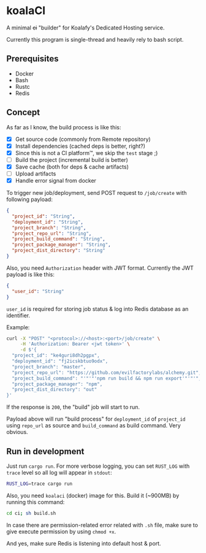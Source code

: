 # koalaCI

A minimal ~~ci~~ "builder" for Koalafy's Dedicated Hosting service.

Currently this program is single-thread and heavily rely to bash script.

## Prerequisites

- Docker
- Bash
- Rustc
- Redis

## Concept

As far as I know, the build process is like this:

- [x] Get source code (commonly from Remote repository)
- [x] Install dependencies (cached deps is better, right?)
- [x] Since this is not a CI platform™, we skip the `test` stage ;)
- [ ] Build the project (incremental build is better)
- [x] Save cache (both for deps & cache artifacts)
- [ ] Upload artifacts
- [x] Handle error signal from docker

To trigger new job/deployment, send POST request to `/job/create` with following payload:

```json
{
  "project_id": "String",
  "deployment_id": "String",
  "project_branch": "String",
  "project_repo_url": "String",
  "project_build_command": "String",
  "project_package_manager": "String",
  "project_dist_directory": "String"
}
```

Also, you need `Authorization` header with JWT format. Currently the JWT payload is like this:

```json
{
  "user_id": "String"
}
```

`user_id` is required for storing job status & log into Redis database as an identifier.

Example:

```bash
curl -X "POST" "<protocol>://<host>:<port>/job/create" \
     -H 'Authorization: Bearer <jwt token>' \
     -d $'{
  "project_id": "ke4guri8dh2pgpx",
  "deployment_id": "fj2icskbtuo9odx",
  "project_branch": "master",
  "project_repo_url": "https://github.com/evilfactorylabs/alchemy.git",
  "project_build_command": "'"'"'npm run build && npm run export'"'"'",
  "project_package_manager": "npm",
  "project_dist_directory": "out"
}'

```

If the response is `200`, the "build" job will start to run.

Payload above will run "build process" for `deployment_id` of `project_id` using `repo_url` as source
and `build_command` as build command. Very obvious.

## Run in development

Just run `cargo run`. For more verbose logging, you can set `RUST_LOG` with `trace` level so all log will appear
in `stdout`:

```bash
RUST_LOG=trace cargo run
```

Also, you need `koalaci` (docker) image for this. Build it (~900MB) by running this command:

```bash
cd ci; sh build.sh
```

In case there are permission-related error related with `.sh` file, make sure to give
execute permission by using `chmod +x`.

And yes, make sure Redis is listening into default host & port.
